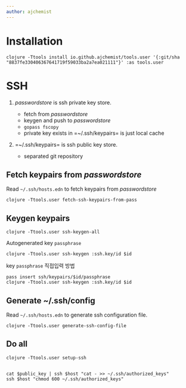 ```yaml
---
author: ajchemist
---
```



# Installation


``` shell
clojure -Ttools install io.github.ajchemist/tools.user '{:git/sha "8837fe330406367641719f59033ba2a7ea021111"}' :as tools.user
```


# SSH


1. *passwordstore* is ssh private key store.
   - fetch from *passwordstore*
   - keygen and push to *passwordstore*
   - `gopass fscopy`
   - private key exists in =~/.ssh/keypairs= is just local cache


2. =~/.ssh/keypairs= is ssh public key store.
   - separated git repository


## Fetch keypairs from *passwordstore*


Read `~/.ssh/hosts.edn` to fetch keypairs from *passwordstore*


``` shell
clojure -Ttools.user fetch-ssh-keypairs-from-pass
```


## Keygen keypairs


``` shell
clojure -Ttools.user ssh-keygen-all
```


Autogenerated key `passphrase`


``` shell
clojure -Ttools.user ssh-keygen :ssh.key/id $id
```


key `passphrase` 직접입력 방법


``` shell
pass insert ssh/keypairs/$id/passphrase
clojure -Ttools.user ssh-keygen :ssh.key/id $id
```



## Generate ~/.ssh/config


Read `~/.ssh/hosts.edn` to generate ssh configuration file.


``` shell
clojure -Ttools.user generate-ssh-config-file
```


## Do all


``` shell
clojure -Ttools.user setup-ssh
```


##


``` shell
cat $public_key | ssh $host "cat - >> ~/.ssh/authorized_keys"
ssh $host "chmod 600 ~/.ssh/authorized_keys"
```
